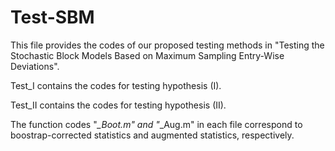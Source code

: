 # Test-SBM
This file provides the codes of our proposed testing methods in "Testing the Stochastic Block Models Based on Maximum Sampling Entry-Wise Deviations".

Test_I contains the codes for testing hypothesis (I).

Test_II contains the codes for testing hypothesis (II).

The function codes "*_Boot.m" and "*_Aug.m" in each file correspond to boostrap-corrected statistics and augmented statistics, respectively.
